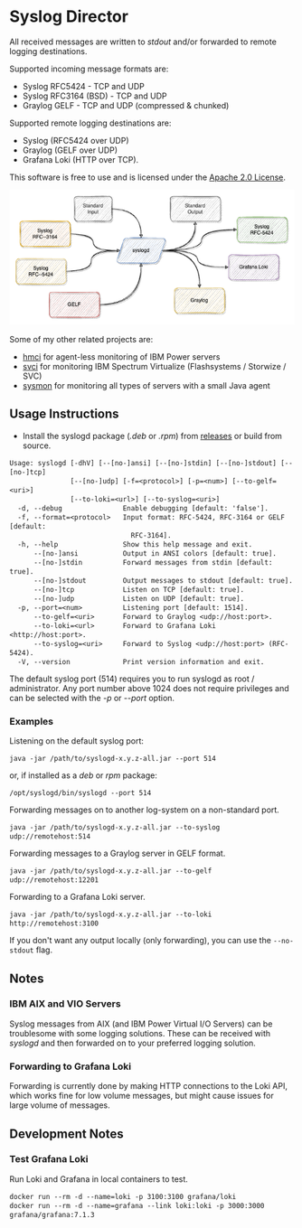 # Syslog Director

All received messages are written to *stdout* and/or forwarded to remote logging destinations.

Supported incoming message formats are:
- Syslog RFC5424 - TCP and UDP
- Syslog RFC3164 (BSD) - TCP and UDP
- Graylog GELF - TCP and UDP (compressed & chunked)

Supported remote logging destinations are:
- Syslog (RFC5424 over UDP)
- Graylog (GELF over UDP)
- Grafana Loki (HTTP over TCP).

This software is free to use and is licensed under the [Apache 2.0 License](LICENSE).

![architecture](doc/syslogd.png)

Some of my other related projects are:

- [hmci](https://github.com/mnellemann/hmci) for agent-less monitoring of IBM Power servers
- [svci](https://github.com/mnellemann/svci) for monitoring IBM Spectrum Virtualize (Flashsystems / Storwize / SVC)
- [sysmon](https://github.com/mnellemann/sysmon) for monitoring all types of servers with a small Java agent

## Usage Instructions

- Install the syslogd package (*.deb* or *.rpm*) from [releases](https://github.com/mnellemann/syslogd/releases) or build from source.

```text
Usage: syslogd [-dhV] [--[no-]ansi] [--[no-]stdin] [--[no-]stdout] [--[no-]tcp]
               [--[no-]udp] [-f=<protocol>] [-p=<num>] [--to-gelf=<uri>]
               [--to-loki=<url>] [--to-syslog=<uri>]
  -d, --debug               Enable debugging [default: 'false'].
  -f, --format=<protocol>   Input format: RFC-5424, RFC-3164 or GELF [default:
                              RFC-3164].
  -h, --help                Show this help message and exit.
      --[no-]ansi           Output in ANSI colors [default: true].
      --[no-]stdin          Forward messages from stdin [default: true].
      --[no-]stdout         Output messages to stdout [default: true].
      --[no-]tcp            Listen on TCP [default: true].
      --[no-]udp            Listen on UDP [default: true].
  -p, --port=<num>          Listening port [default: 1514].
      --to-gelf=<uri>       Forward to Graylog <udp://host:port>.
      --to-loki=<url>       Forward to Grafana Loki <http://host:port>.
      --to-syslog=<uri>     Forward to Syslog <udp://host:port> (RFC-5424).
  -V, --version             Print version information and exit.
```

The default syslog port (514) requires you to run syslogd as root / administrator.
Any port number above 1024 does not require privileges and can be selected with the *-p* or *--port* option.

### Examples

Listening on the default syslog port:

```
java -jar /path/to/syslogd-x.y.z-all.jar --port 514
```

or, if installed as a *deb* or *rpm* package:

```
/opt/syslogd/bin/syslogd --port 514
```

Forwarding messages on to another log-system on a non-standard port.

```
java -jar /path/to/syslogd-x.y.z-all.jar --to-syslog udp://remotehost:514
```

Forwarding messages to a Graylog server in GELF format.

```
java -jar /path/to/syslogd-x.y.z-all.jar --to-gelf udp://remotehost:12201
```

Forwarding to a Grafana Loki server.

```
java -jar /path/to/syslogd-x.y.z-all.jar --to-loki http://remotehost:3100
```

If you don't want any output locally (only forwarding), you can use the ```--no-stdout``` flag.


## Notes

### IBM AIX and VIO Servers

Syslog messages from AIX (and IBM Power Virtual I/O Servers) can be troublesome with some logging solutions. These can be received with
*syslogd* and then forwarded on to your preferred logging solution.

### Forwarding to Grafana Loki

Forwarding is currently done by making HTTP connections to the Loki API, which works fine for low volume messages, but might cause issues for large volume of messages.

## Development Notes

### Test Grafana Loki

Run Loki and Grafana in local containers to test.

```shell
docker run --rm -d --name=loki -p 3100:3100 grafana/loki
docker run --rm -d --name=grafana --link loki:loki -p 3000:3000 grafana/grafana:7.1.3
```

